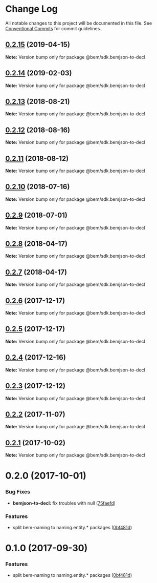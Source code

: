 # Change Log

All notable changes to this project will be documented in this file.
See [Conventional Commits](https://conventionalcommits.org) for commit guidelines.

## [0.2.15](https://github.com/bem/bem-sdk/compare/@bem/sdk.bemjson-to-decl@0.2.14...@bem/sdk.bemjson-to-decl@0.2.15) (2019-04-15)

**Note:** Version bump only for package @bem/sdk.bemjson-to-decl





## [0.2.14](https://github.com/bem/bem-sdk/compare/@bem/sdk.bemjson-to-decl@0.2.13...@bem/sdk.bemjson-to-decl@0.2.14) (2019-02-03)

**Note:** Version bump only for package @bem/sdk.bemjson-to-decl





<a name="0.2.13"></a>
## [0.2.13](https://github.com/bem/bem-sdk/compare/@bem/sdk.bemjson-to-decl@0.2.12...@bem/sdk.bemjson-to-decl@0.2.13) (2018-08-21)




**Note:** Version bump only for package @bem/sdk.bemjson-to-decl

<a name="0.2.12"></a>
## [0.2.12](https://github.com/bem/bem-sdk/compare/@bem/sdk.bemjson-to-decl@0.2.11...@bem/sdk.bemjson-to-decl@0.2.12) (2018-08-16)




**Note:** Version bump only for package @bem/sdk.bemjson-to-decl

<a name="0.2.11"></a>
## [0.2.11](https://github.com/bem/bem-sdk/compare/@bem/sdk.bemjson-to-decl@0.2.10...@bem/sdk.bemjson-to-decl@0.2.11) (2018-08-12)




**Note:** Version bump only for package @bem/sdk.bemjson-to-decl

<a name="0.2.10"></a>
## [0.2.10](https://github.com/bem/bem-sdk/compare/@bem/sdk.bemjson-to-decl@0.2.9...@bem/sdk.bemjson-to-decl@0.2.10) (2018-07-16)




**Note:** Version bump only for package @bem/sdk.bemjson-to-decl

<a name="0.2.9"></a>
## [0.2.9](https://github.com/bem/bem-sdk/compare/@bem/sdk.bemjson-to-decl@0.2.8...@bem/sdk.bemjson-to-decl@0.2.9) (2018-07-01)




**Note:** Version bump only for package @bem/sdk.bemjson-to-decl

<a name="0.2.8"></a>
## [0.2.8](https://github.com/bem/bem-sdk/compare/@bem/sdk.bemjson-to-decl@0.2.7...@bem/sdk.bemjson-to-decl@0.2.8) (2018-04-17)




**Note:** Version bump only for package @bem/sdk.bemjson-to-decl

<a name="0.2.7"></a>
## [0.2.7](https://github.com/bem/bem-sdk/compare/@bem/sdk.bemjson-to-decl@0.2.6...@bem/sdk.bemjson-to-decl@0.2.7) (2018-04-17)




**Note:** Version bump only for package @bem/sdk.bemjson-to-decl

<a name="0.2.6"></a>
## [0.2.6](https://github.com/bem/bem-sdk/compare/@bem/sdk.bemjson-to-decl@0.2.5...@bem/sdk.bemjson-to-decl@0.2.6) (2017-12-17)




**Note:** Version bump only for package @bem/sdk.bemjson-to-decl

<a name="0.2.5"></a>
## [0.2.5](https://github.com/bem/bem-sdk/compare/@bem/sdk.bemjson-to-decl@0.2.4...@bem/sdk.bemjson-to-decl@0.2.5) (2017-12-17)




**Note:** Version bump only for package @bem/sdk.bemjson-to-decl

<a name="0.2.4"></a>
## [0.2.4](https://github.com/bem/bem-sdk/compare/@bem/sdk.bemjson-to-decl@0.2.3...@bem/sdk.bemjson-to-decl@0.2.4) (2017-12-16)




**Note:** Version bump only for package @bem/sdk.bemjson-to-decl

<a name="0.2.3"></a>
## [0.2.3](https://github.com/bem/bem-sdk/compare/@bem/sdk.bemjson-to-decl@0.2.2...@bem/sdk.bemjson-to-decl@0.2.3) (2017-12-12)




**Note:** Version bump only for package @bem/sdk.bemjson-to-decl

<a name="0.2.2"></a>
## [0.2.2](https://github.com/bem/bem-sdk/compare/@bem/sdk.bemjson-to-decl@0.2.0...@bem/sdk.bemjson-to-decl@0.2.2) (2017-11-07)




**Note:** Version bump only for package @bem/sdk.bemjson-to-decl

<a name="0.2.1"></a>
## [0.2.1](https://github.com/bem/bem-sdk/compare/@bem/sdk.bemjson-to-decl@0.2.0...@bem/sdk.bemjson-to-decl@0.2.1) (2017-10-02)




**Note:** Version bump only for package @bem/sdk.bemjson-to-decl

<a name="0.2.0"></a>
# 0.2.0 (2017-10-01)


### Bug Fixes

* **bemjson-to-decl:** fix troubles with null ([75faefd](https://github.com/bem/bem-sdk/commit/75faefd))


### Features

* split bem-naming to naming.entity.* packages ([0bf481d](https://github.com/bem/bem-sdk/commit/0bf481d))




<a name="0.1.0"></a>
# 0.1.0 (2017-09-30)


### Features

* split bem-naming to naming.entity.* packages ([0bf481d](https://github.com/bem/bem-sdk/commit/0bf481d))
